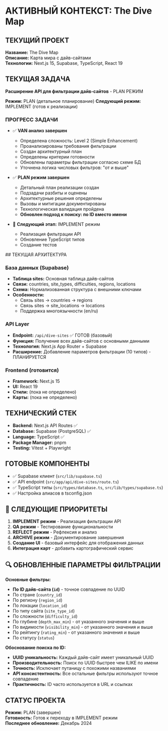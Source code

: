 # АКТИВНЫЙ КОНТЕКСТ: The Dive Map

## ТЕКУЩИЙ ПРОЕКТ

**Название:** The Dive Map  
**Описание:** Карта мира с дайв-сайтами  
**Технологии:** Next.js 15, Supabase, TypeScript, React 19

## ТЕКУЩАЯ ЗАДАЧА

**Расширение API для фильтрации дайв-сайтов** - PLAN РЕЖИМ

**Режим:** PLAN (детальное планирование)
**Следующий режим:** IMPLEMENT (готов к реализации)

### ПРОГРЕСС ЗАДАЧИ

- ✅ **VAN анализ завершен**
  - Определена сложность: Level 2 (Simple Enhancement)
  - Проанализированы требования фильтрации
  - Создан архитектурный план
  - Определены критерии готовности
  - Обновлены параметры фильтрации согласно схеме БД
  - Уточнена логика числовых фильтров: "от и выше"

- ✅ **PLAN режим завершен**
  - Детальный план реализации создан
  - Подзадачи разбиты и оценены
  - Архитектурные решения определены
  - Вызовы и митигации документированы
  - Технологическая валидация пройдена
  - **Обновлен подход к поиску: по ID вместо имени**

- 🔄 **Следующий этап:** IMPLEMENT режим
  - Реализация фильтрации API
  - Обновление TypeScript типов
  - Создание тестов

##️ ТЕКУЩАЯ АРХИТЕКТУРА

### База данных (Supabase)

- **Таблица sites:** Основная таблица дайв-сайтов
- **Связи:** countries, site_types, difficulties, regions, locations
- **Схема:** Нормализованная структура с внешними ключами
- **Особенности:** 
  - Связь sites → countries → regions
  - Связь sites → site_locations → locations
  - Поддержка многоязычности (en/ru)

### API Layer

- **Endpoint:** `/api/dive-sites` ✅ ГОТОВ (базовый)
- **Функция:** Получение всех дайв-сайтов с основными данными
- **Технология:** Next.js App Router + Supabase
- **Расширение:** Добавление параметров фильтрации (10 типов) - ПЛАНИРУЕТСЯ

### Frontend (готовится)

- **Framework:** Next.js 15
- **UI:** React 19
- **Стили:** (пока не определено)
- **Карты:** (пока не определено)

## ТЕХНИЧЕСКИЙ СТЕК

- **Backend:** Next.js API Routes ✅
- **Database:** Supabase (PostgreSQL) ✅
- **Language:** TypeScript ✅
- **Package Manager:** pnpm
- **Testing:** Vitest + Playwright

## ГОТОВЫЕ КОМПОНЕНТЫ

- ✅ Supabase клиент (`src/lib/supabase.ts`)
- ✅ API endpoint (`src/app/api/dive-sites/route.ts`)
- ✅ TypeScript типы (`src/types/database.ts`, `src/lib/types/supabase.ts`)
- ✅ Настройка алиасов в tsconfig.json

## 🎯 СЛЕДУЮЩИЕ ПРИОРИТЕТЫ

1. **IMPLEMENT режим** - Реализация фильтрации API
2. **QA режим** - Тестирование функциональности
3. **REFLECT режим** - Рефлексия и анализ
4. **ARCHIVE режим** - Документирование завершения
5. **Создание UI** - базовый интерфейс для отображения данных
6. **Интеграция карт** - добавить картографический сервис

## 🔍 ОБНОВЛЕННЫЕ ПАРАМЕТРЫ ФИЛЬТРАЦИИ

**Основные фильтры:**
- **По ID дайв-сайта (`id`)** - точное совпадение по UUID
- По стране (`country_id`)
- По региону (`region_id`)
- По локации (`location_id`)
- По типу сайта (`site_type_id`)
- По сложности (`difficulty_id`)
- По глубине (`depth_max_min`) - от указанного значения и выше
- По видимости (`visibility_min`) - от указанного значения и выше
- По рейтингу (`rating_min`) - от указанного значения и выше
- По статусу (`status`)

**Обоснование поиска по ID:**
- **UUID уникальность:** Каждый дайв-сайт имеет уникальный UUID
- **Производительность:** Поиск по UUID быстрее чем ILIKE по имени
- **Точность:** Исключает путаницу с похожими названиями
- **API консистентность:** Все остальные фильтры используют точное совпадение
- **Практичность:** ID часто используется в URL и ссылках

## СТАТУС ПРОЕКТА

**Режим:** PLAN (завершен)  
**Готовность:** Готов к переходу в IMPLEMENT режим  
**Последнее обновление:** Декабрь 2024
